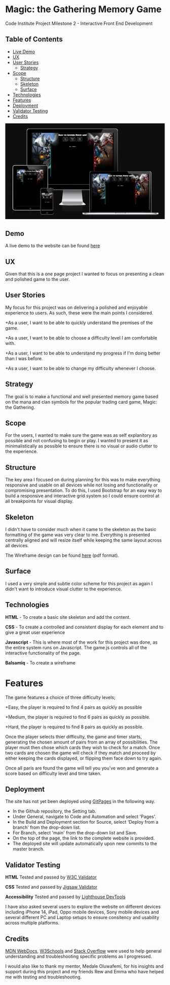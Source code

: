 # Magic: the Gathering Memory Game
Code Institute Project Milestone 2 - Interactive Front End Development

## Table of Contents

+ [Live Demo](#demo)
+ [UX](#ux)
+ [User Stories](#user-stories)
  + [Strategy](#strategy)
+ [Scope](#scope)
  + [Structure](#structure)
  + [Skeleton](#skeleton)
  + [Surface](#surface)
+ [Technologies](#technologies)
+ [Features](#features)
+ [Deployment](#deployment)
+ [Validator Testing](#validator-testing)
+ [Credits](#credits)

![](./readme-assets/responsive_ui.png)

## Demo
A live demo to the website can be found [here](https://arcandrus.github.io/milestone-2/index.html)

## UX
Given that this is a one page project I wanted to focus on presenting a clean and polished game to the user.

## User Stories
My focus for this project was on delivering a polished and enjoyable experience to users. As such, these were the main points I considered.

+As a user, I want to be able to quickly understand the premises of the game.

+As a user, I want to be able to choose a difficulty level I am comfortable with.

+As a user, I want to be able to understand my progress if I'm doing better than I was before.

+As a user, I want to be able to change my difficulty whenever I choose.

## Strategy
The goal is to make a functional and well presented memory game based on the mana and clan symbols for the popular trading card game, Magic: the Gathering.

## Scope
For the users, I wanted to make sure the game was as self explanitory as possible and not confusing to begin or play. I wanted to present it as minimalistically as possible to ensure there is no visual or audio clutter to the experience.

## Structure
The key area I focused on during planning for this was to make everything responsive and usable on all devices while not losing and functionality or compromising presentation. To do this, I used Bootstrap for an easy way to build a responsive and interactive grid system so I could ensure control at all breakpoints for visual display.

## Skeleton
I didn't have to consider much when it came to the skeleton as the basic formatting of the game was very clear to me. Everything is presented centrally aligned and will resize itself while keeping the same layout across all devices.

The Wireframe design can be found [here](./readme-assets/mtg_memory_game_wireframe.pdf) (pdf format).

## Surface
I used a very simple and subtle color scheme for this project as again I didn't want to introduce visual clutter to the experience.

## Technologies
**HTML** - To create a basic site skeleton and add the content.

**CSS** - To create a controlled and consistent display for each element and to give a great user experience

**Javascript** - This is where most of the work for this project was done, as the entire system runs on Javascript. The game.js controls all of the interactive functionality of the page.

**Balsamiq** - To create a wireframe

# Features
The game features a choice of three difficulty levels;

+Easy, the player is required to find 4 pairs as quickly as possible

+Medium, the player is required to find 6 pairs as quickly as possible.

+Hard, the player is required to find 8 pairs as quickly as possible.

Once the player selects thier difficulty, the game and timer starts, generating the chosen amount of pairs from an array of possibilities. The player must then chose which cards they wish to check for a match. Once two cards are chosen the game will check if they match and proceed by either keeping the cards displayed, or flipping them face down to try again.

Once all paris are found the game will tell you you've won and generate a score based on difficulty level and time taken.

## Deployment
The site has not yet been deployed using [GitPages](https://pages.github.com) in the following way.
+ In the Github repository, the Setting tab.
+ Under General, navigate to Code and Automation and select 'Pages'.
+ In the Build and Deployment section for Source, select 'Deploy from a branch' from the drop-down list.
+ For Branch, select 'main' from the drop-down list and Save.
+ On the top of the page, the link to the complete website is provided.
+ The deployed site will update automatically upon new commits to the master branch.

## Validator Testing
**HTML** Tested and passed by [W3C Validator](./readme-assets/html_pass.png)

**CSS** Tested and passed by [Jigsaw Validator](./readme-assets/css_pass.png)

**Accessibility** Tested and passed by [Lighthouse DevTools](./readme-assets/lighthouse.png)

I have also asked several users to explore the website on different devices including iPhone 14, iPad, Oppo mobile devices, Sony mobile devices and several different PC and Laptop setups to ensure consitency and usability across multiple platforms.  

## Credits

[MDN WebDocs](https://developer.mozilla.org/en-US/), [W3Schools](https://www.w3schools.com) and [Stack Overflow](https://stackoverflow.co/teams/) were used to help general understanding and troubleshooting specific problems as I progressed.

I would also like to thank my mentor, Medale Oluwafemi, for his insights and support during this project and my friends Rew and Emma who have helped me with testing and troubleshooting.
